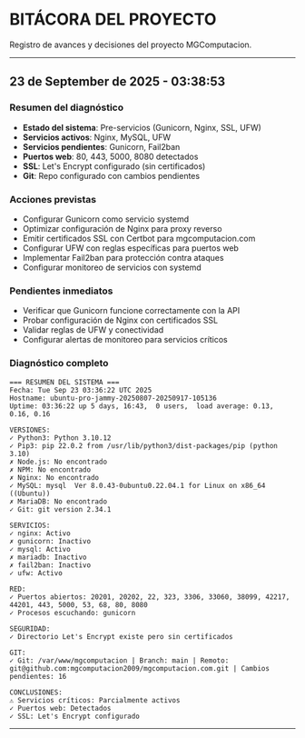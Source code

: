 # BITÁCORA DEL PROYECTO

Registro de avances y decisiones del proyecto MGComputacion.

---
## 23 de September de 2025 - 03:38:53

### Resumen del diagnóstico
- **Estado del sistema**: Pre-servicios (Gunicorn, Nginx, SSL, UFW)
- **Servicios activos**: Nginx, MySQL, UFW
- **Servicios pendientes**: Gunicorn, Fail2ban
- **Puertos web**: 80, 443, 5000, 8080 detectados
- **SSL**: Let's Encrypt configurado (sin certificados)
- **Git**: Repo configurado con cambios pendientes

### Acciones previstas
- Configurar Gunicorn como servicio systemd
- Optimizar configuración de Nginx para proxy reverso
- Emitir certificados SSL con Certbot para mgcomputacion.com
- Configurar UFW con reglas específicas para puertos web
- Implementar Fail2ban para protección contra ataques
- Configurar monitoreo de servicios con systemd

### Pendientes inmediatos
- Verificar que Gunicorn funcione correctamente con la API
- Probar configuración de Nginx con certificados SSL
- Validar reglas de UFW y conectividad
- Configurar alertas de monitoreo para servicios críticos

### Diagnóstico completo
```
=== RESUMEN DEL SISTEMA ===
Fecha: Tue Sep 23 03:36:22 UTC 2025
Hostname: ubuntu-pro-jammy-20250807-20250917-105136
Uptime: 03:36:22 up 5 days, 16:43,  0 users,  load average: 0.13, 0.16, 0.16

VERSIONES:
✓ Python3: Python 3.10.12
✓ Pip3: pip 22.0.2 from /usr/lib/python3/dist-packages/pip (python 3.10)
✗ Node.js: No encontrado
✗ NPM: No encontrado
✗ Nginx: No encontrado
✓ MySQL: mysql  Ver 8.0.43-0ubuntu0.22.04.1 for Linux on x86_64 ((Ubuntu))
✗ MariaDB: No encontrado
✓ Git: git version 2.34.1

SERVICIOS:
✓ nginx: Activo
✗ gunicorn: Inactivo
✓ mysql: Activo
✗ mariadb: Inactivo
✗ fail2ban: Inactivo
✓ ufw: Activo

RED:
✓ Puertos abiertos: 20201, 20202, 22, 323, 3306, 33060, 38099, 42217, 44201, 443, 5000, 53, 68, 80, 8080
✓ Procesos escuchando: gunicorn

SEGURIDAD:
✓ Directorio Let's Encrypt existe pero sin certificados

GIT:
✓ Git: /var/www/mgcomputacion | Branch: main | Remoto: git@github.com:mgcomputacion2009/mgcomputacion.com.git | Cambios pendientes: 16

CONCLUSIONES:
⚠ Servicios críticos: Parcialmente activos
✓ Puertos web: Detectados
✓ SSL: Let's Encrypt configurado
```

---
